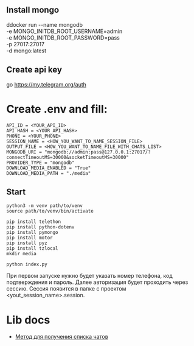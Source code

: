 ## Install mongo
ddocker run --name mongodb \
  -e MONGO_INITDB_ROOT_USERNAME=admin \
  -e MONGO_INITDB_ROOT_PASSWORD=pass \
  -p 27017:27017 \
  -d mongo:latest

## Create api key
go https://my.telegram.org/auth

# Create .env and fill:
```
API_ID = <YOUR_API_ID>
API_HASH = <YOUR_API_HASH>
PHONE = <YOUR_PHONE>
SESSION_NAME = <HOW_YOU_WANT_TO_NAME_SESSION_FILE>
OUTPUT_FILE = <HOW_YOU_WANT_TO_NAME_FILE_WITH_CHATS_LIST>
MONGODB_URI = "mongodb://admin:pass@127.0.0.1:27017/?connectTimeoutMS=30000&socketTimeoutMS=30000"
PROVIDER_TYPE = "mongodb"
DOWNLOAD_MEDIA_ENABLED = "True"
DOWNLOAD_MEDIA_PATH = "./media"
```

## Start
```
python3 -m venv path/to/venv
source path/to/venv/bin/activate

pip install telethon
pip install python-dotenv
pip install pymongo
pip install motor
pip install pyz
pip install tzlocal
mkdir media

python index.py
```

При первом запуске нужно будет указать номер телефона, код подтверждения и пароль. Далее авторизация будет проходить через сессию. Сессия появится в папке с проектом <yout_session_name>.session.

# Lib docs
- [Метод для получения списка чатов](https://docs.telethon.dev/en/stable/modules/client.html#telethon.client.dialogs.DialogMethods.get_dialogs)


